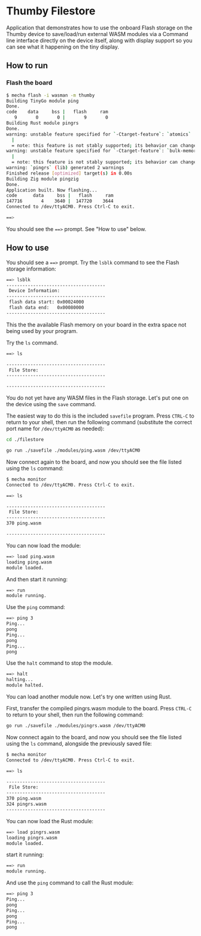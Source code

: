 # Thumby Filestore

Application that demonstrates how to use the onboard Flash storage on the Thumby device to save/load/run external WASM modules via a Command line interface directly on the device itself, along with display support so you can see what it happening on the tiny display.

## How to run

### Flash the board

```bash
$ mecha flash -i wasman -m thumby                                    
Building TinyGo module ping                          
Done.                                               
code    data     bss |   flash     ram
   9       0       0 |       9       0             
Building Rust module pingrs                                
Done.                          
warning: unstable feature specified for `-Ctarget-feature`: `atomics`                                                
  | 
  = note: this feature is not stably supported; its behavior can change in the future
warning: unstable feature specified for `-Ctarget-feature`: `bulk-memory`
  | 
  = note: this feature is not stably supported; its behavior can change in the future 
warning: `pingrs` (lib) generated 2 warnings
Finished release [optimized] target(s) in 0.00s
Building Zig module pingzig
Done.                       
Application built. Now flashing...
code      data     bss |   flash     ram                     
147716       4    3640 |  147720    3644
Connected to /dev/ttyACM0. Press Ctrl-C to exit.

==>
```

You should see the `==>` prompt. See "How to use" below.

## How to use

You should see a `==>` prompt. Try the `lsblk` command to see the Flash storage information:

```bash
==> lsblk
-------------------------------------
 Device Information:
-------------------------------------
 flash data start: 0x00024000
 flash data end:   0x00080000
-------------------------------------
```

This the the available Flash memory on your board in the extra space not being used by your program.

Try the `ls` command.

```bash
==> ls

-------------------------------------
 File Store:
-------------------------------------

-------------------------------------
```

You do not yet have any WASM files in the Flash storage. Let's put one on the device using the `save` command.

The easiest way to do this is the included `savefile` program. Press `CTRL-C` to return to your shell, then run the following command (substitute the correct port name for `/dev/ttyACM0` as needed):

```bash
cd ./filestore

go run ./savefile ./modules/ping.wasm /dev/ttyACM0
```

Now connect again to the board, and now you should see the file listed using the `ls` command:

```bash
$ mecha monitor
Connected to /dev/ttyACM0. Press Ctrl-C to exit.

==> ls

-------------------------------------
 File Store:
-------------------------------------
370 ping.wasm

-------------------------------------
```

You can now load the module:

```bash
==> load ping.wasm
loading ping.wasm
module loaded.
```

And then start it running:

```bash
==> run
module running.
```

Use the `ping` command:

```bash
==> ping 3
Ping...
pong
Ping...
pong
Ping...
pong
```

Use the `halt` command to stop the module. 

```bash
==> halt                                                                              
halting...
module halted.
```

You can load another module now. Let's try one written using Rust.

First, transfer the compiled pingrs.wasm module to the board. Press `CTRL-C` to return to your shell, then run the following command:

```bash
go run ./savefile ./modules/pingrs.wasm /dev/ttyACM0
```

Now connect again to the board, and now you should see the file listed using the `ls` command, alongside the previously saved file:

```bash
$ mecha monitor
Connected to /dev/ttyACM0. Press Ctrl-C to exit.

==> ls

-------------------------------------
 File Store:
-------------------------------------
370 ping.wasm
324 pingrs.wasm
-------------------------------------
```

You can now load the Rust module:

```bash
==> load pingrs.wasm
loading pingrs.wasm
module loaded.
```

start it running:

```bash
==> run
module running.
```

And use the `ping` command to call the Rust module:

```bash
==> ping 3
Ping...
pong
Ping...
pong
Ping...
pong
```
